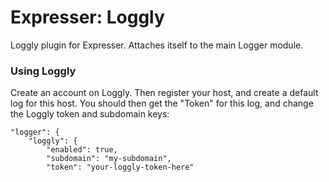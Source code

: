 # Expresser: Loggly

Loggly plugin for Expresser. Attaches itself to the main Logger module.

### Using Loggly

Create an account on Loggly. Then register your host, and create a default log for this host. You should then get the "Token" for this log, and change the Loggly token and subdomain keys:

    "logger": { 
        "loggly": {
            "enabled": true,
            "subdomain": "my-subdomain",
            "token": "your-loggly-token-here"
